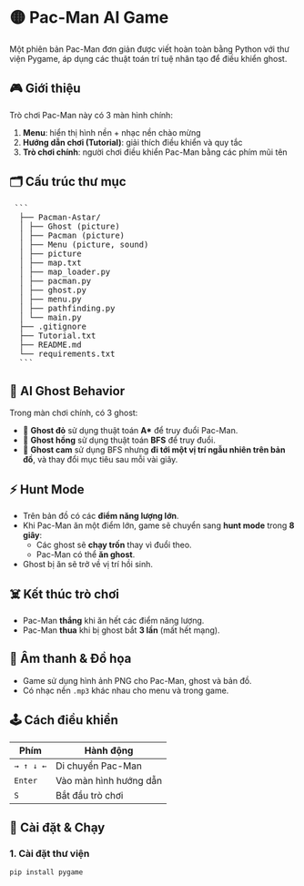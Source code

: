 # 🟡 Pac-Man AI Game

Một phiên bản Pac-Man đơn giản được viết hoàn toàn bằng Python với thư viện Pygame, áp dụng các thuật toán trí tuệ nhân tạo để điều khiển ghost.

## 🎮 Giới thiệu

Trò chơi Pac-Man này có 3 màn hình chính:
1. **Menu**: hiển thị hình nền + nhạc nền chào mừng
2. **Hướng dẫn chơi (Tutorial)**: giải thích điều khiển và quy tắc
3. **Trò chơi chính**: người chơi điều khiển Pac-Man bằng các phím mũi tên

## 🗂 Cấu trúc thư mục

<pre> ```
  ├── Pacman-Astar/
  │ ├── Ghost (picture)
  │ ├── Pacman (picture)
  │ ├── Menu (picture, sound)
  │ ├── picture
  │ ├── map.txt
  │ ├── map_loader.py
  │ ├── pacman.py
  │ ├── ghost.py
  │ ├── menu.py
  │ ├── pathfinding.py
  │ └── main.py
  ├── .gitignore
  ├── Tutorial.txt
  ├── README.md
  └── requirements.txt 
  ``` </pre>

## 🧠 AI Ghost Behavior

Trong màn chơi chính, có 3 ghost:
- 👻 **Ghost đỏ** sử dụng thuật toán **A\*** để truy đuổi Pac-Man.
- 👻 **Ghost hồng** sử dụng thuật toán **BFS** để truy đuổi.
- 👻 **Ghost cam** sử dụng BFS nhưng **đi tới một vị trí ngẫu nhiên trên bản đồ**, và thay đổi mục tiêu sau mỗi vài giây.

## ⚡ Hunt Mode

- Trên bản đồ có các **điểm năng lượng lớn**.
- Khi Pac-Man ăn một điểm lớn, game sẽ chuyển sang **hunt mode** trong **8 giây**:
  - Các ghost sẽ **chạy trốn** thay vì đuổi theo.
  - Pac-Man có thể **ăn ghost**.
- Ghost bị ăn sẽ trở về vị trí hồi sinh.

## ☠️ Kết thúc trò chơi

- Pac-Man **thắng** khi ăn hết các điểm năng lượng.
- Pac-Man **thua** khi bị ghost bắt **3 lần** (mất hết mạng).

## 🎵 Âm thanh & Đồ họa

- Game sử dụng hình ảnh PNG cho Pac-Man, ghost và bản đồ.
- Có nhạc nền `.mp3` khác nhau cho menu và trong game.

## 🕹️ Cách điều khiển

| Phím | Hành động |
|------|-----------|
| `→ ↑ ↓ ←` | Di chuyển Pac-Man |
| `Enter` | Vào màn hình hướng dẫn |
| `S`     | Bắt đầu trò chơi |

## 🚀 Cài đặt & Chạy

### 1. Cài đặt thư viện

```bash
pip install pygame

